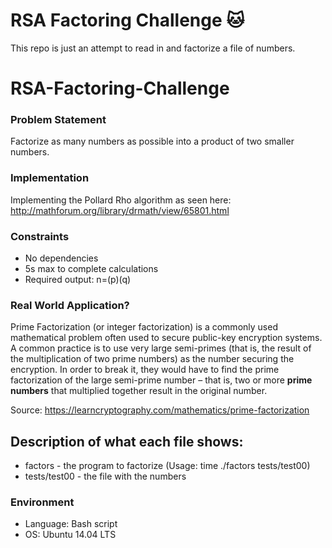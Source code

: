 # RSA Factoring Challenge :cat:
This repo is just an attempt to read in and factorize a file of numbers.

# RSA-Factoring-Challenge

### Problem Statement

Factorize as many numbers as possible into a product of two smaller numbers.

### Implementation

Implementing the Pollard Rho algorithm as seen here:
http://mathforum.org/library/drmath/view/65801.html

### Constraints

* No dependencies
* 5s max to complete calculations
* Required output: n=(p)(q)

### Real World Application?

Prime Factorization (or integer factorization) is a commonly used mathematical problem often used to secure public-key encryption systems. A common practice is to use very large semi-primes (that is, the result of the multiplication of two prime numbers) as the number securing the encryption. In order to break it, they would have to find the prime factorization of the large semi-prime number – that is, two or more **prime numbers** that multiplied together result in the original number.

Source: https://learncryptography.com/mathematics/prime-factorization

## Description of what each file shows:
* factors - the program to factorize (Usage: time ./factors tests/test00)
* tests/test00 - the file with the numbers
### Environment
* Language: Bash script
* OS: Ubuntu 14.04 LTS


